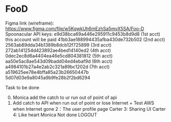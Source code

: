 # FooD

Figma link (wireframe):
https://www.figma.com/file/w5KqwkUh6mEzhSa5mvX5SA/Foo-D
Spoonacular API keys:
e9d38bca69a446e295911c9453b8d9d8 (1st acct) this account will be paid
41bb3ae188994435afba430de732b502 (2nd acct)
2563ab89dda34b1389b8dcb12f725899 (3rd acct)
272ab141254d423892ae4bed14140ed2 (4th acct)
0dec2ec8d6a4404ea46e5cd804381812 (5th acct)
aa50e5ac8ae543d09badd04ed4ebaf9d (6th acct)
a4984101b27a4e2ab2c321a89bc1202d (7th acct)
a519625ee78e4bffa85a23b26650447b
5d07d03e9a8045a9b9fe28b2f2bd6294

Task to be done

0. Monica add the catch to ur run out of point of api
1. Add catch to API when run out of point or lose Internet + Test AWS when Internet gone
   2：The user profile page Carter
   3: Sharing UI Carter
   4: Like heart Monica Not done
   LOGOUT

